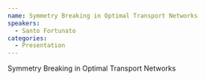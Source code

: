 ```yaml
--- 
name: Symmetry Breaking in Optimal Transport Networks
speakers: 
  - Santo Fortunato
categories:
  - Presentation
---
```


Symmetry Breaking in Optimal Transport Networks